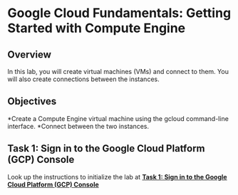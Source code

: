 # Google Cloud Fundamentals: Getting Started with Compute Engine

## Overview
In this lab, you will create virtual machines (VMs) and connect to them. You will also create connections between the instances.

## Objectives
*Create a Compute Engine virtual machine using the gcloud command-line interface.
*Connect between the two instances.

## Task 1: Sign in to the Google Cloud Platform (GCP) Console
Look up the instructions to initialize the lab at [**Task 1: Sign in to the Google Cloud Platform (GCP) Console**](https://github.com/SymbioteKe/GADS-2020-GCP-Practice-Project/blob/translation/translation/Task%201%20-%20Sign%20in%20to%20the%20Google%20Cloud%20Platform%20(GCP)%20Console.md)
